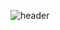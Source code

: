 ![header](https://capsule-render.vercel.app/api?type=wave&color=auto&height=300&section=header&text=programmer%20개또&fontSize=50)
